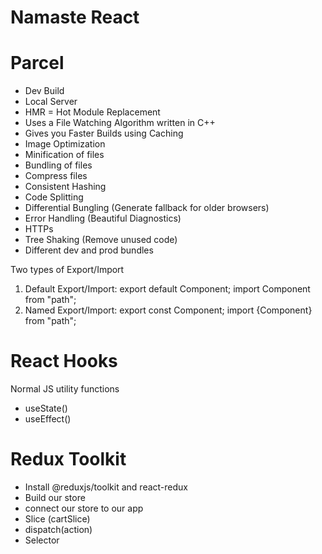 # Namaste React

# Parcel

- Dev Build
- Local Server
- HMR = Hot Module Replacement
- Uses a File Watching Algorithm written in C++
- Gives you Faster Builds using Caching
- Image Optimization
- Minification of files
- Bundling of files
- Compress files
- Consistent Hashing
- Code Splitting
- Differential Bungling (Generate fallback for older browsers)
- Error Handling (Beautiful Diagnostics)
- HTTPs
- Tree Shaking (Remove unused code)
- Different dev and prod bundles

Two types of Export/Import

1. Default Export/Import:
   export default Component;
   import Component from "path";
2. Named Export/Import:
   export const Component;
   import {Component} from "path";

# React Hooks

Normal JS utility functions

- useState()
- useEffect()

# Redux Toolkit

- Install @reduxjs/toolkit and react-redux
- Build our store
- connect our store to our app
- Slice (cartSlice)
- dispatch(action)
- Selector
